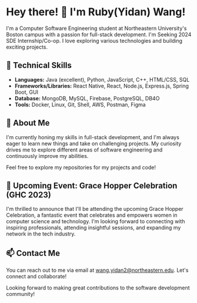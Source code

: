 # Hey there! 👋 I'm Ruby(Yidan) Wang!

I'm a Computer Software Engineering student at Northeastern University's Boston campus with a passion for full-stack development. I'm Seeking 2024 SDE Internship/Co-op. I love exploring various technologies and building exciting projects.

## 🚀 Technical Skills

- **Languages:** Java (excellent), Python, JavaScript, C++, HTML/CSS, SQL
- **Frameworks/Libraries:** React Native, React, Node.js, Express.js, Spring Boot, GUI
- **Database:** MongoDB, MySQL, Firebase, PostgreSQL, DB4O
- **Tools:** Docker, Linux, Git, Shell, AWS, Postman, Figma

## 🌱 About Me

I'm currently honing my skills in full-stack development, and I'm always eager to learn new things and take on challenging projects. My curiosity drives me to explore different areas of software engineering and continuously improve my abilities.

Feel free to explore my repositories for my projects and code!

## 🎉 Upcoming Event: Grace Hopper Celebration (GHC 2023)

I'm thrilled to announce that I'll be attending the upcoming Grace Hopper Celebration, a fantastic event that celebrates and empowers women in computer science and technology. I'm looking forward to connecting with inspiring professionals, attending insightful sessions, and expanding my network in the tech industry.

## 📫 Contact Me

You can reach out to me via email at wang.yidan2@northeastern.edu. Let's connect and collaborate!

Looking forward to making great contributions to the software development community!


